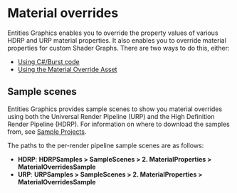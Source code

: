 # Material overrides

Entities Graphics enables you to override the property values of various HDRP and URP material properties. It also enables you to override material properties for custom Shader Graphs. There are two ways to do this, either:

- [Using C#/Burst code](material-overrides-code.md)
- [Using the Material Override Asset](material-overrides-asset.md)

## Sample scenes

Entities Graphics provides sample scenes to show you material overrides using both the Universal Render Pipeline (URP) and the High Definition Render Pipeline (HDRP). For information on where to download the samples from, see [Sample Projects](sample-projects.md).

The paths to the per-render pipeline sample scenes are as follows:

- **HDRP**: **HDRPSamples > SampleScenes > 2. MaterialProperties > MaterialOverridesSample**
- **URP**: **URPSamples > SampleScenes > 2. MaterialProperties > MaterialOverridesSample**

